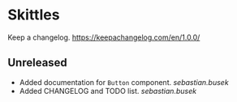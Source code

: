 # Skittles

Keep a changelog. https://keepachangelog.com/en/1.0.0/

## Unreleased
 - Added documentation for `Button` component. _sebastian.busek_
 - Added CHANGELOG and TODO list. _sebastian.busek_
